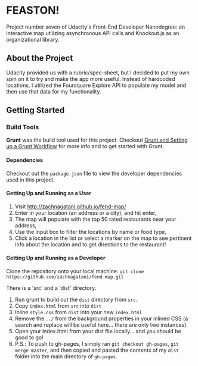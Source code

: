 # FEASTON!

Project number seven of Udacity's Front-End Developer Nanodegree: an interactive map utliizing asynchronous API calls and Knockout.js as an organizational library.

## About the Project

Udacity provided us with a rubric/spec-sheet, but I decided to put my own spin on it to try and make the app more useful. Instead of hardcoded locations, I utilized the Foursquare Explore API to populate my model and then use that data for my functionality.

## Getting Started

### Build Tools

**Grunt** was the build tool used for this project. Checkout <a href="https://discussions.udacity.com/t/grunt-and-setting-up-a-grunt-workflow-intermediate/21984">Grunt and Setting up a Grunt Workflow</a> for more info and to get started with Grunt.

#### Dependencies

Checkout out the `package.json` file to view the developer dependencies used in this project.

#### Getting Up and Running as a User

1. Visit <a href="http://zachnagatani.github.io/fend-map/">http://zachnagatani.github.io/fend-map/</a>
2. Enter in your location (an address or a city), and hit enter,
3. The map will populate with the top 50 rated restaurants near your address,
4. Use the input box to filter the locations by name or food type,
5. Click a location in the list or select a marker on the map to see pertinent info about the location and to get directions to the restaurant!

#### Getting Up and Running as a Developer

Clone the repository onto your local machine: `git clone https://github.com/zachnagatani/fend-map.git`

There is a 'src' and a 'dist' directory.

1. Run grunt to build out the `dist` directory from `src`.
2. Copy `index.html` from `src` into `dist`
3. Inline `style.css` from `dist` into your new `index.html`
4. Remove the `../` from the background properties in your inlined CSS (a search and replace will be useful here... there are only two instances).
5. Open your index.html from your dist file locally... and you should be good to go!
6. P.S.: To push to gh-pages, I simply ran `git checkout gh-pages`, `git merge master`, and then copied and pasted the contents of my `dist` folder into the main directory of `gh-pages`.

